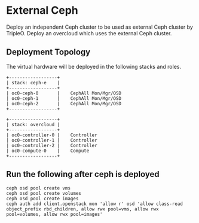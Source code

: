# External Ceph

Deploy an independent Ceph cluster to be used as external Ceph
cluster by TripleO. Deploy an overcloud which uses the external
Ceph cluster.

## Deployment Topology

The virtual hardware will be deployed in the following stacks and
roles.
```
+------------------+
| stack: ceph-e    |
+------------------+
| oc0-ceph-0       |    CephAll Mon/Mgr/OSD
| oc0-ceph-1       |    CephAll Mon/Mgr/OSD
| oc0-ceph-2       |    CephAll Mon/Mgr/OSD
+------------------+

+------------------+
| stack: overcloud |
+------------------+
| oc0-controller-0 |    Controller
| oc0-controller-1 |    Controller
| oc0-controller-2 |    Controller
| oc0-compute-0    |    Compute
+------------------+
```

## Run the following after ceph is deployed

```
ceph osd pool create vms
ceph osd pool create volumes
ceph osd pool create images
ceph auth add client.openstack mon 'allow r' osd 'allow class-read object_prefix rbd_children, allow rwx pool=vms, allow rwx pool=volumes, allow rwx pool=images'
```
